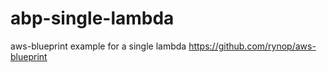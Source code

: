 # abp-single-lambda
aws-blueprint example for a single lambda https://github.com/rynop/aws-blueprint
